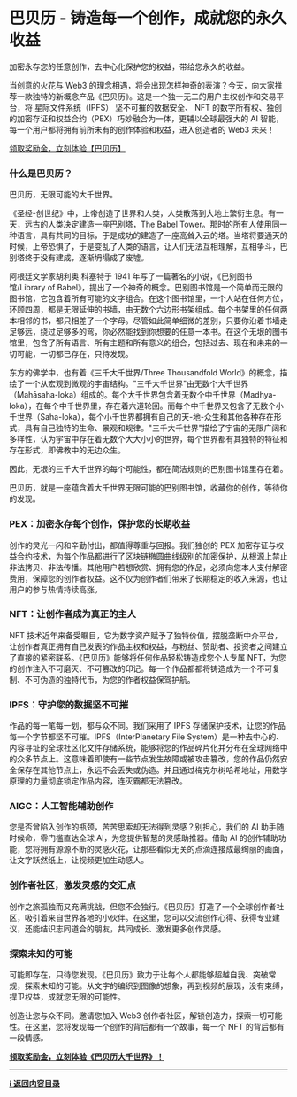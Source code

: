 # 巴贝历 - 铸造每一个创作，成就您的永久收益

加密永存您的任意创作，去中心化保护您的权益，带给您永久的收益。

当创意的火花与 Web3 的理念相遇，将会出现怎样神奇的表演？今天，向大家推荐一款独特的新概念产品《巴贝历》。这是一个独一无二的用户主权创作和交易平台，将 星际文件系统（IPFS） 坚不可摧的数据安全、 NFT 的数字所有权、独创的加密存证和权益合约（PEX）巧妙融合为一体，更辅以全球最强大的 AI 智能，每一个用户都将拥有前所未有的创作体验和权益，进入创造者的 Web3 未来！

[领取奖励金，立刻体验【巴贝历】](https://u.babely.cc)

### 什么是巴贝历？

巴贝历，无限可能的大千世界。

《圣经-创世纪》中，上帝创造了世界和人类，人类散落到大地上繁衍生息。有一天，远古的人类决定建造一座巴别塔，The Babel Tower。那时的所有人使用同一种语言，具有共同的目标，于是成功的建造了一座高耸入云的塔。当塔将要通天的时候，上帝恐惧了，于是变乱了人类的语言，让人们无法互相理解，互相争斗，巴别塔终于没有建成，逐渐坍塌成了废墟。

阿根廷文学家胡利奥·科塞特于 1941 年写了一篇著名的小说，《巴别图书馆/Library of Babel》，提出了一个神奇的概念。巴别图书馆是一个简单而无限的图书馆，它包含着所有可能的文字组合。在这个图书馆里，一个人站在任何方位，环顾四周，都是无限延伸的书墙，由无数个六边形书架组成。每个书架里的任何两本相邻的书，都只相差了一个字母。尽管如此简单细微的差别，只要你沿着书墙走足够远，绕过足够多的弯，你必然能找到你想要的任意一本书。在这个无垠的图书馆里，包含了所有语言、所有主题和所有意义的组合，包括过去、现在和未来的一切可能，一切都已存在，只待发现。

东方的佛学中，也有着《三千大千世界/Three Thousandfold World》的概念，描绘了一个从宏观到微观的宇宙结构。"三千大千世界"由无数个大千世界（Mahāsaha-loka）组成的。每个大千世界包含着无数个中千世界（Madhya-loka），在每个中千世界里，存在着六道轮回。而每个中千世界又包含了无数个小千世界（Saha-loka），每个小千世界都拥有自己的天-地-众生和其他各种存在形式，具有自己独特的生命、景观和规律。"三千大千世界"描绘了宇宙的无限广阔和多样性，认为宇宙中存在着无数个大大小小的世界，每个世界都有其独特的特征和存在形式，即佛教中的无边众生。

因此，无垠的三千大千世界的每个可能性，都在简洁规则的巴别图书馆里存在着。

巴贝历，就是一座蕴含着大千世界无限可能的巴别图书馆，收藏你的创作，等待你的发现。

### PEX：加密永存每个创作，保护您的长期收益

创作的灵光一闪和辛勤付出，都值得尊重与回报。我们独创的 PEX 加密存证与权益合约技术，为每个作品都进行了区块链椭圆曲线级别的加密保护，从根源上禁止非法拷贝、非法传播。其他用户若想欣赏、拥有您的作品，必须向您本人支付解密费用，保障您的创作者权益。这不仅为创作者们带来了长期稳定的收入来源，也让用户的参与热情持续高涨。

### NFT：让创作者成为真正的主人

NFT 技术近年来备受瞩目，它为数字资产赋予了独特价值，摆脱垄断中介平台，让创作者真正拥有自己发表的作品主权和权益，与粉丝、赞助者、投资者之间建立了直接的紧密联系。《巴贝历》能够将任何作品轻松铸造成您个人专属 NFT，为您的创作注入不可磨灭、不可篡改的印记。每一个作品都都将铸造成为一个不可复制、不可伪造的独特代币，为您的作者权益保驾护航。

### IPFS：守护您的数据坚不可摧

作品的每一笔每一划，都与众不同。我们采用了 IPFS 存储保护技术，让您的作品每一个字节都坚不可摧。IPFS（InterPlanetary File System）是一种去中心的、内容寻址的全球社区化文件存储系统，能够将您的作品碎片化并分布在全球网络中的众多节点上。这意味着即使有一些节点发生故障或被攻击篡改，您的作品仍然安全保存在其他节点上，永远不会丢失或伪造。并且通过梅克尔树哈希地址，用数学原理的力量彻底锁定作品内容，连灭霸都无法篡改。

### AIGC：人工智能辅助创作

您是否曾陷入创作的瓶颈，苦苦思索却无法得到灵感？别担心，我们的 AI 助手随时候命，零门槛直达全球 AI，为您提供智慧的灵感助推器。借助 AI 的创作辅助功能，您将拥有源源不断的灵感火花，让那些看似无关的点滴连接成最绚丽的画面，让文字跃然纸上，让视频更加生动感人。

### 创作者社区，激发灵感的交汇点

创作之旅孤独而又充满挑战，但您不会独行。《巴贝历》打造了一个全球创作者社区，吸引着来自世界各地的小伙伴。在这里，您可以交流创作心得、获得专业建议，还能结识志同道合的朋友，共同成长、激发更多创作灵感。

### 探索未知的可能

可能即存在，只待您发现。《巴贝历》致力于让每个人都能够超越自我、突破常规，探索未知的可能。从文字的编织到图像的想象，再到视频的展现，没有束缚，捍卫权益，成就您无限的可能性。

创造让您与众不同。邀请您加入 Web3 创作者社区，解锁创造力，探索一切可能性。在这里，您将发现每一个创作的背后都有一个故事，每一个 NFT 的背后都有一段情感。

[**领取奖励金，立刻体验《巴贝历大千世界》！**](https://u.babely.cc)

---

**[ℹ️ 返回内容目录](./README.md)**
